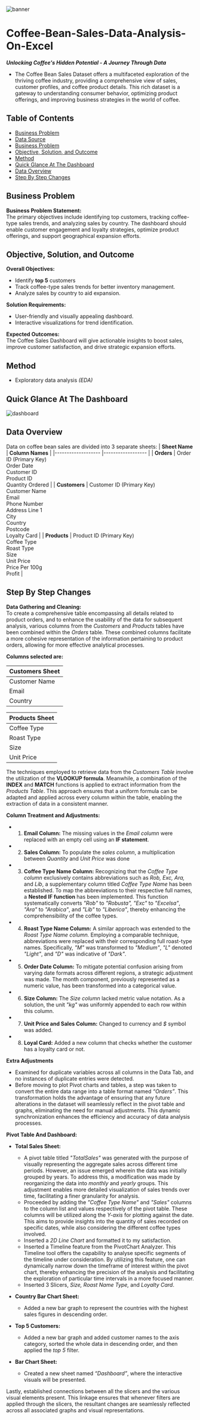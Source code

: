 ![banner](Assets/Banner.jpg)

# Coffee-Bean-Sales-Data-Analysis-On-Excel
_**Unlocking Coffee's Hidden Potential - A Journey Through Data**_
- The Coffee Bean Sales Dataset offers a multifaceted exploration of the thriving coffee industry, providing a comprehensive view of sales, customer profiles, and coffee product details. This rich dataset is a gateway to understanding consumer behavior, optimizing product offerings, and improving business strategies in the world of coffee.

## Table of Contents
- [Business Problem](#business-problem)
- [Data Source](#data-source)
- [Business Problem](#business-problem)
- [Objective, Solution, and Outcome](#objective-solution-and-outcome)
- [Method](#method)
- [Quick Glance At The Dashboard](#quick-glance-at-the-dashboard)
- [Data Overview](#data-overview)
- [Step By Step Changes](#step-by-step-changes)

## Business Problem
**Business Problem Statement:** <br>
The primary objectives include identifying top customers, tracking coffee-type sales trends, and analyzing sales by country. The dashboard should enable customer engagement and loyalty strategies, optimize product offerings, and support geographical expansion efforts.

## Objective, Solution, and Outcome
**Overall Objectives:** <br>
- Identify **top 5** customers
- Track coffee-type sales trends for better inventory management.
- Analyze sales by country to aid expansion.

**Solution Requirements:** <br>
- User-friendly and visually appealing dashboard.
- Interactive visualizations for trend identification.

**Expected Outcomes:** <br>
The Coffee Sales Dashboard will give actionable insights to boost sales, improve customer satisfaction, and drive strategic expansion efforts.

## Method
- Exploratory data analysis _(EDA)_

## Quick Glance At The Dashboard
![dashboard](Assets/Glance.png)

## Data Overview
Data on coffee bean sales are divided into 3 separate sheets:
| **Sheet Name**     	            | **Column Names**     |
|-------------------	        |------------------	       |
| **Orders**     	                | Order ID (Primary Key)<br>Order Date<br>Customer ID<br>Product ID<br>Quantity Ordered                                                            |
| **Customers**    	              | Customer ID (Primary Key)<br>Customer Name<br>Email<br>Phone Number<br>Address Line 1<br>City<br>Country<br>Postcode<br>Loyalty Card         |
| **Products**               	    | Product ID (Primary Key)<br>Coffee Type<br>Roast Type<br>Size<br>Unit Price<br>Price Per 100g<br>Profit 	                                     |

## Step By Step Changes

**Data Gathering and Cleaning:**<br>
To create a comprehensive table encompassing all details related to product orders, and to enhance the usability of the data for subsequent analysis, various columns from the _Customers_ and _Products_ tables have been combined within the _Orders_ table. These combined columns facilitate a more cohesive representation of the information pertaining to product orders, allowing for more effective analytical processes.

**Columns selected are:**

| **Customers Sheet** |
|-------------------	|
| Customer Name     	|               
| Email    	          |
| Country             |
                                
| **Products Sheet** |
|------------------	 |
| Coffee Type|
| Roast Type |
| Size       |
|Unit Price  |

The techniques employed to retrieve data from the _Customers Table_ involve the utilization of the **VLOOKUP formula**. Meanwhile, a combination of the **INDEX** and **MATCH** functions is applied to extract information from the _Products Table_. This approach ensures that a uniform formula can be adapted and applied across every column within the table, enabling the extraction of data in a consistent manner.

**Column Treatment and Adjustments:**
- 1.	**Email Column:** The missing values in the _Email column_ were replaced with an empty cell using an **IF statement**.
- 2.	**Sales Column:** To populate the _sales column_, a multiplication between _Quantity_ and _Unit Price_ was done
- 3.	**Coffee Type Name Column:** Recognizing that the _Coffee Type column_ exclusively contains abbreviations such as _Rob, Exc, Ara,_ and _Lib_, a supplementary column titled _Coffee Type Name_ has been established. To map the abbreviations to their respective full names, a **Nested IF function** has been implemented. This function systematically converts _"Rob"_ to _"Robusta", "Exc"_ to _"Excelsa"_, _"Ara"_ to _"Arabica"_, and _"Lib"_ to _"Liberica"_, thereby enhancing the comprehensibility of the coffee types.
- 4.	**Roast Type Name Column:** A similar approach was extended to the _Roast Type Name column._ Employing a comparable technique, abbreviations were replaced with their corresponding full roast-type names. Specifically, _"M"_ was transformed to _"Medium"_, _"L"_ denoted _"Light"_, and _"D"_ was indicative of _"Dark"_.
- 5.	**Order Date Column:** To mitigate potential confusion arising from varying date formats across different regions, a strategic adjustment was made. The month component, previously represented as a numeric value, has been transformed into a categorical value.
- 6.	**Size Column:** The _Size column_ lacked metric value notation. As a solution, the unit _"kg"_ was uniformly appended to each row within this column.
- 7.	**Unit Price and Sales Column:** Changed to currency and _$_ symbol was added.
- 8.	**Loyal Card:** Added a new column that checks whether the customer has a loyalty card or not.

**Extra Adjustments**
- Examined for duplicate variables across all columns in the Data Tab, and no instances of duplicate entries were detected. 
- Before moving to plot Pivot charts and tables, a step was taken to convert the entire data range into a table format named _“Orders”_. This transformation holds the advantage of ensuring that any future alterations in the dataset will seamlessly reflect in the pivot table and graphs, eliminating the need for manual adjustments. This dynamic synchronization enhances the efficiency and accuracy of data analysis processes.

**Pivot Table And Dashboard:**
- **Total Sales Sheet:**
  - A pivot table titled _"TotalSales"_ was generated with the purpose of visually representing the aggregate sales across different time periods. However, an issue emerged wherein the data was initially grouped by years. To address this, a modification was made by reorganizing the data into _monthly_ and _yearly_ groups. This adjustment enables more detailed visualization of sales trends over time, facilitating a finer granularity for analysis.
  - Proceeded by adding the _"Coffee Type Name"_ and _"Sales"_ columns to the column list and values respectively of the pivot table. These columns will be utilized along the _Y-axis_ for plotting against the date. This aims to provide insights into the quantity of sales recorded on specific dates, while also considering the different coffee types involved. 
  - Inserted a _2D Line Chart_ and formatted it to my satisfaction.
  - Inserted a Timeline feature from the PivotChart Analyzer. This Timeline tool offers the capability to analyse specific segments of the timeline under consideration. By utilizing this feature, one can dynamically narrow down the timeframe of interest within the pivot chart, thereby enhancing the precision of the analysis and facilitating the exploration of particular time intervals in a more focused manner.
  - Inserted 3 Slicers, _Size, Roast Name Type,_ and _Loyalty Card_.

- **Country Bar Chart Sheet:**
  - Added a new bar graph to represent the countries with the highest sales figures in descending order.
- **Top 5 Customers:**
  - Added a new bar graph and added customer names to the axis category, sorted the whole data in descending order, and then applied the _top 5_ filter.
- **Bar Chart Sheet:**
  - Created a new sheet named _“Dashboard”_, where the interactive visuals will be presented.

Lastly, established connections between all the slicers and the various visual elements present. This linkage ensures that whenever filters are applied through the slicers, the resultant changes are seamlessly reflected across all associated graphs and visual representations.
